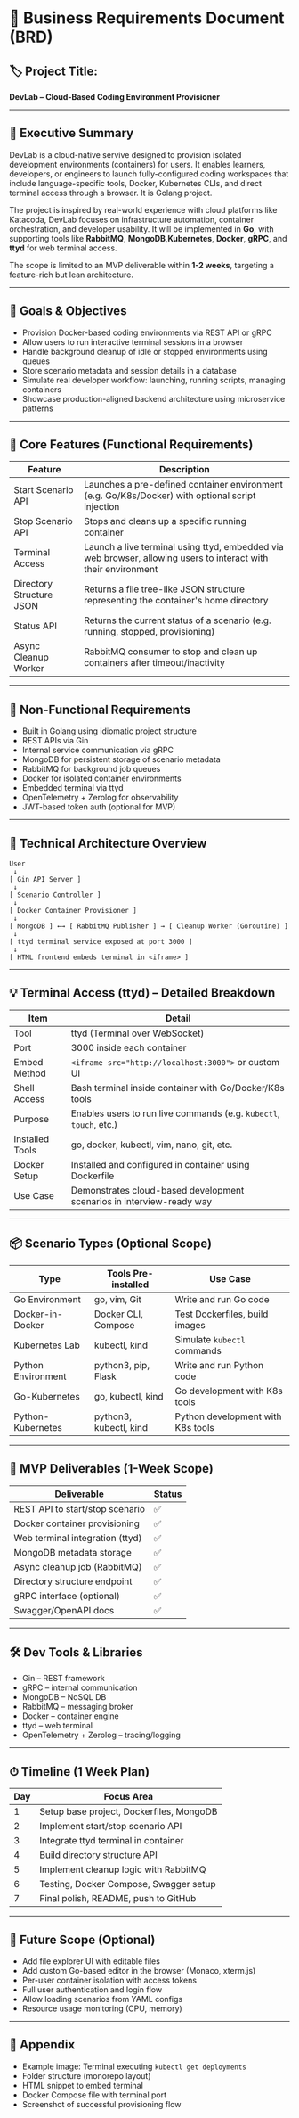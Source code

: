 # 📄 Business Requirements Document (BRD)

## 🏷️ Project Title:
**DevLab – Cloud-Based Coding Environment Provisioner**

---

## 📌 Executive Summary
DevLab is a cloud-native servive designed to provision isolated development environments (containers) for users. It enables learners, developers, or engineers to launch fully-configured coding workspaces that include language-specific tools, Docker, Kubernetes CLIs, and direct terminal access through a browser. It is Golang project.

The project is inspired by real-world experience with cloud platforms like Katacoda, DevLab focuses on infrastructure automation, container orchestration, and developer usability. It will be implemented in **Go**, with supporting tools like **RabbitMQ**, **MongoDB**,**Kubernetes**, **Docker**, **gRPC**, and **ttyd** for web terminal access.

The scope is limited to an MVP deliverable within **1-2 weeks**, targeting a feature-rich but lean architecture.

---

## 🎯 Goals & Objectives

- Provision Docker-based coding environments via REST API or gRPC
- Allow users to run interactive terminal sessions in a browser
- Handle background cleanup of idle or stopped environments using queues
- Store scenario metadata and session details in a database
- Simulate real developer workflow: launching, running scripts, managing containers
- Showcase production-aligned backend architecture using microservice patterns

---

## 🧩 Core Features (Functional Requirements)

| Feature                  | Description                                                                 |
|--------------------------|-----------------------------------------------------------------------------|
| Start Scenario API       | Launches a pre-defined container environment (e.g. Go/K8s/Docker) with optional script injection |
| Stop Scenario API        | Stops and cleans up a specific running container                            |
| Terminal Access          | Launch a live terminal using ttyd, embedded via web browser, allowing users to interact with their environment |
| Directory Structure JSON | Returns a file tree-like JSON structure representing the container's home directory |
| Status API               | Returns the current status of a scenario (e.g. running, stopped, provisioning) |
| Async Cleanup Worker     | RabbitMQ consumer to stop and clean up containers after timeout/inactivity  |

---

## 🧰 Non-Functional Requirements

- Built in Golang using idiomatic project structure
- REST APIs via Gin
- Internal service communication via gRPC
- MongoDB for persistent storage of scenario metadata
- RabbitMQ for background job queues
- Docker for isolated container environments
- Embedded terminal via ttyd
- OpenTelemetry + Zerolog for observability
- JWT-based token auth (optional for MVP)

---

## 🔧 Technical Architecture Overview

```
User
 ↓
[ Gin API Server ]
 ↓
[ Scenario Controller ]
 ↓
[ Docker Container Provisioner ]
 ↓
[ MongoDB ] ←→ [ RabbitMQ Publisher ] → [ Cleanup Worker (Goroutine) ]
 ↓
[ ttyd terminal service exposed at port 3000 ]
 ↓
[ HTML frontend embeds terminal in <iframe> ]
```

---

## 💡 Terminal Access (ttyd) – Detailed Breakdown

| Item            | Detail                                                                 |
|-----------------|------------------------------------------------------------------------|
| Tool            | ttyd (Terminal over WebSocket)                                         |
| Port            | 3000 inside each container                                              |
| Embed Method    | `<iframe src="http://localhost:3000">` or custom UI                    |
| Shell Access    | Bash terminal inside container with Go/Docker/K8s tools                |
| Purpose         | Enables users to run live commands (e.g. `kubectl`, `touch`, etc.)     |
| Installed Tools | go, docker, kubectl, vim, nano, git, etc.                              |
| Docker Setup    | Installed and configured in container using Dockerfile                 |
| Use Case        | Demonstrates cloud-based development scenarios in interview-ready way  |

---

## 📦 Scenario Types (Optional Scope)

| Type             | Tools Pre-installed        | Use Case                          |
|------------------|----------------------------|-----------------------------------|
| Go Environment   | go, vim, Git               | Write and run Go code             |
| Docker-in-Docker | Docker CLI, Compose        | Test Dockerfiles, build images    |
| Kubernetes Lab   | kubectl, kind              | Simulate `kubectl` commands       |
| Python Environment| python3, pip, Flask        | Write and run Python code         |
| Go-Kubernetes    | go, kubectl, kind          | Go development with K8s tools     |
| Python-Kubernetes| python3, kubectl, kind     | Python development with K8s tools |

---

## 🧪 MVP Deliverables (1-Week Scope)

| Deliverable                       | Status |
|----------------------------------|--------|
| REST API to start/stop scenario  | ✅     |
| Docker container provisioning    | ✅     |
| Web terminal integration (ttyd)  | ✅     |
| MongoDB metadata storage         | ✅     |
| Async cleanup job (RabbitMQ)     | ✅     |
| Directory structure endpoint     | ✅     |
| gRPC interface (optional)        | ✅     |
| Swagger/OpenAPI docs             | ✅     |

---

## 🛠 Dev Tools & Libraries

- Gin – REST framework
- gRPC – internal communication
- MongoDB – NoSQL DB
- RabbitMQ – messaging broker
- Docker – container engine
- ttyd – web terminal
- OpenTelemetry + Zerolog – tracing/logging

---

## ⏱ Timeline (1 Week Plan)

| Day | Focus Area                                  |
|-----|----------------------------------------------|
| 1   | Setup base project, Dockerfiles, MongoDB     |
| 2   | Implement start/stop scenario API            |
| 3   | Integrate ttyd terminal in container         |
| 4   | Build directory structure API                |
| 5   | Implement cleanup logic with RabbitMQ        |
| 6   | Testing, Docker Compose, Swagger setup       |
| 7   | Final polish, README, push to GitHub         |

---

## 📎 Future Scope (Optional)

- Add file explorer UI with editable files
- Add custom Go-based editor in the browser (Monaco, xterm.js)
- Per-user container isolation with access tokens
- Full user authentication and login flow
- Allow loading scenarios from YAML configs
- Resource usage monitoring (CPU, memory)

---

## 📘 Appendix

- Example image: Terminal executing `kubectl get deployments`
- Folder structure (monorepo layout)
- HTML snippet to embed terminal
- Docker Compose file with terminal port
- Screenshot of successful provisioning flow
